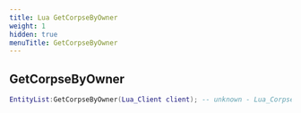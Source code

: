 ```yaml
---
title: Lua GetCorpseByOwner
weight: 1
hidden: true
menuTitle: GetCorpseByOwner
---
```

## GetCorpseByOwner
```lua
EntityList:GetCorpseByOwner(Lua_Client client); -- unknown - Lua_Corpse
```